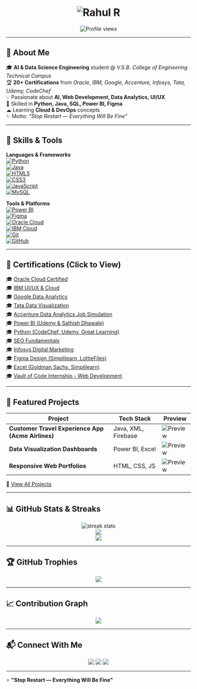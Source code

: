 <!-- Hero Header with Animated Typing -->
<h1 align="center">
  <img src="https://readme-typing-svg.demolab.com?font=Major+Mono+Display&size=35&pause=500&color=00FFD1&center=true&vCenter=true&width=800&lines=Hey%2C+I'm+Rahul+👋;AI+%26+Data+Science+Engineer;Web+Developer+%7C+UI%2FUX+Designer;Problem+Solver+%7C+Tech+Explorer" alt="Rahul R" />
</h1>



<p align="center">
  <img src="https://komarev.com/ghpvc/?username=Rahul311-R&label=Profile%20Views&color=0e75b6&style=flat" alt="Profile views" />
</p>

---

## 💫 About Me
🎓 **AI & Data Science Engineering** student @ *V.S.B. College of Engineering Technical Campus*  
🏆 **20+ Certifications** from *Oracle, IBM, Google, Accenture, Infosys, Tata, Udemy, CodeChef*  
💡 Passionate about **AI, Web Development, Data Analytics, UI/UX**  
📌 Skilled in **Python, Java, SQL, Power BI, Figma**  
☁ Learning **Cloud & DevOps** concepts  
✨ Motto: *“Stop Restart — Everything Will Be Fine”*

---

## 🚀 Skills & Tools

**Languages & Frameworks**  
[![Python](https://img.shields.io/badge/Python-3776AB?logo=python&logoColor=white)](#)  
[![Java](https://img.shields.io/badge/Java-007396?logo=java&logoColor=white)](#)  
[![HTML5](https://img.shields.io/badge/HTML5-E34F26?logo=html5&logoColor=white)](#)  
[![CSS3](https://img.shields.io/badge/CSS3-1572B6?logo=css3&logoColor=white)](#)  
[![JavaScript](https://img.shields.io/badge/JavaScript-F7DF1E?logo=javascript&logoColor=black)](#)  
[![MySQL](https://img.shields.io/badge/MySQL-4479A1?logo=mysql&logoColor=white)](#)  

**Tools & Platforms**  
[![Power BI](https://img.shields.io/badge/Power%20BI-F2C811?logo=powerbi&logoColor=black)](#)  
[![Figma](https://img.shields.io/badge/Figma-F24E1E?logo=figma&logoColor=white)](#)  
[![Oracle Cloud](https://img.shields.io/badge/Oracle%20Cloud-F80000?logo=oracle&logoColor=white)](#)  
[![IBM Cloud](https://img.shields.io/badge/IBM%20Cloud-1261FE?logo=ibm&logoColor=white)](#)  
[![Git](https://img.shields.io/badge/Git-F05032?logo=git&logoColor=white)](#)  
[![GitHub](https://img.shields.io/badge/GitHub-181717?logo=github&logoColor=white)](#)  

---

## 📜 Certifications (Click to View)
🎓 [Oracle Cloud Certified](#)  
🎓 [IBM UI/UX & Cloud](#)  
🎓 [Google Data Analytics](#)  
🎓 [Tata Data Visualization](#)  
🎓 [Accenture Data Analytics Job Simulation](#)  
🎓 [Power BI (Udemy & Sathish Dhawale)](#)  
🎓 [Python (CodeChef, Udemy, Great Learning)](#)  
🎓 [SEO Fundamentals](#)  
🎓 [Infosys Digital Marketing](#)  
🎓 [Figma Design (Simplilearn, LottieFiles)](#)  
🎓 [Excel (Goldman Sachs, Simplilearn)](#)  
🎓 [Vault of Code Internship - Web Development](#)  

---

## 🌟 Featured Projects
| Project | Tech Stack | Preview |
|---------|------------|---------|
| **Customer Travel Experience App (Acme Airlines)** | Java, XML, Firebase | ![Preview](https://via.placeholder.com/200x120) |
| **Data Visualization Dashboards** | Power BI, Excel | ![Preview](https://via.placeholder.com/200x120) |
| **Responsive Web Portfolios** | HTML, CSS, JS | ![Preview](https://via.placeholder.com/200x120) |

🔗 [View All Projects](https://github.com/Rahul311-R?tab=repositories)

---

## 📊 GitHub Stats & Streaks
<p align="center">
  <img src="https://github-readme-streak-stats.herokuapp.com/?user=Rahul311-R&theme=tokyonight" alt="streak stats"/>
  <br/>
  <img src="https://github-readme-stats.vercel.app/api?username=Rahul311-R&show_icons=true&theme=tokyonight" />
  <br/>
  <img src="https://github-readme-stats.vercel.app/api/top-langs/?username=Rahul311-R&layout=compact&theme=tokyonight" />
</p>

---

## 🏆 GitHub Trophies
<p align="center">
  <img src="https://github-profile-trophy.vercel.app/?username=Rahul311-R&theme=onedark&no-frame=true&row=1&column=6" />
</p>

---

## 📈 Contribution Graph
<p align="center">
  <img src="https://github-readme-activity-graph.vercel.app/graph?username=Rahul311-R&theme=react-dark" />
</p>

---

## 📬 Connect With Me
<p align="center">
  <a href="mailto:rahul5341r@gmail.com"><img src="https://img.shields.io/badge/Email-D14836?logo=gmail&logoColor=white" /></a>
  <a href="https://www.linkedin.com/in/rahul-r531/"><img src="https://img.shields.io/badge/LinkedIn-0077B5?logo=linkedin&logoColor=white" /></a>
  <a href="https://github.com/Rahul311-R"><img src="https://img.shields.io/badge/GitHub-181717?logo=github&logoColor=white" /></a>
</p>

---

⭐ **"Stop Restart — Everything Will Be Fine"**
